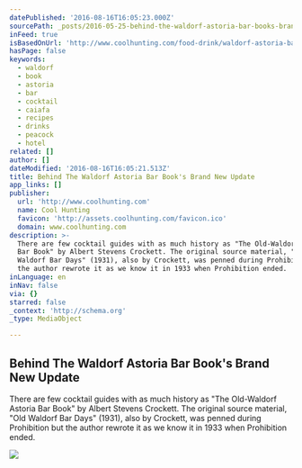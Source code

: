 ```yaml
---
datePublished: '2016-08-16T16:05:23.000Z'
sourcePath: _posts/2016-05-25-behind-the-waldorf-astoria-bar-books-brand-new-update.md
inFeed: true
isBasedOnUrl: 'http://www.coolhunting.com/food-drink/waldorf-astoria-bar-book-update'
hasPage: false
keywords:
  - waldorf
  - book
  - astoria
  - bar
  - cocktail
  - caiafa
  - recipes
  - drinks
  - peacock
  - hotel
related: []
author: []
dateModified: '2016-08-16T16:05:21.513Z'
title: Behind The Waldorf Astoria Bar Book's Brand New Update
app_links: []
publisher:
  url: 'http://www.coolhunting.com'
  name: Cool Hunting
  favicon: 'http://assets.coolhunting.com/favicon.ico'
  domain: www.coolhunting.com
description: >-
  There are few cocktail guides with as much history as "The Old-Waldorf Astoria
  Bar Book" by Albert Stevens Crockett. The original source material, "Old
  Waldorf Bar Days" (1931), also by Crockett, was penned during Prohibition but
  the author rewrote it as we know it in 1933 when Prohibition ended.
inLanguage: en
inNav: false
via: {}
starred: false
_context: 'http://schema.org'
_type: MediaObject

---
```

<article style=""><h1>Behind The Waldorf Astoria Bar Book's Brand New Update</h1><p>There are few cocktail guides with as much history as "The Old-Waldorf Astoria Bar Book" by Albert Stevens Crockett. The original source material, "Old Waldorf Bar Days" (1931), also by Crockett, was penned during Prohibition but the author rewrote it as we know it in 1933 when Prohibition ended.</p><img src="http://assets.coolhunting.com/coolhunting/2016/05/24/large_Waldorf-Bar-Book-02.jpg" /></article>